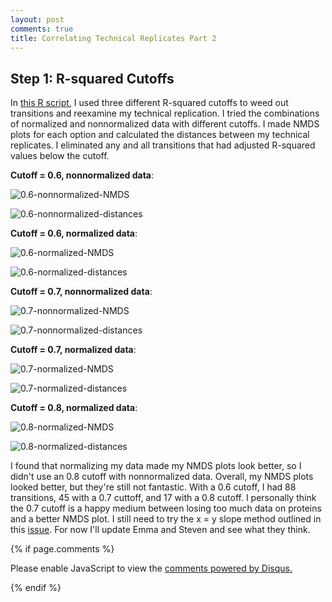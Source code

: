 ```yaml
---
layout: post
comments: true
title: Correlating Technical Replicates Part 2
---
```


## Step 1: R-squared Cutoffs

In [this R script](https://github.com/RobertsLab/project-oyster-oa/blob/master/analyses/DNR_SRM_20170902/2017-10-10-Troubleshooting/2017-10-10-Transition-Replicate-Correlations/2017-10-13-NMDS-for-Technical-Replication-with-Cutoffs.R), I used three different R-squared cutoffs to weed out transitions and reexamine my technical replication. I tried the combinations of normalized and nonnormalized data with different cutoffs. I made NMDS plots for each option and calculated the distances between my technical replicates. I eliminated any and all transitions that had adjusted R-squared values below the cutoff.

**Cutoff = 0.6, nonnormalized data**:

![0.6-nonnormalized-NMDS](https://raw.githubusercontent.com/RobertsLab/project-oyster-oa/master/analyses/DNR_SRM_20170902/2017-10-10-Troubleshooting/2017-10-10-Transition-Replicate-Correlations/2017-10-13-NMDS-TechnicalReplication-NonNormalized-Cutoff1.jpeg)

![0.6-nonnormalized-distances](https://raw.githubusercontent.com/RobertsLab/project-oyster-oa/master/analyses/DNR_SRM_20170902/2017-10-10-Troubleshooting/2017-10-10-Transition-Replicate-Correlations/2017-10-13-NMDS-TechnicalReplication-Ordination-Distances-NonNormalized-Cutoff1.jpeg)

**Cutoff = 0.6, normalized data**:

![0.6-normalized-NMDS](https://raw.githubusercontent.com/RobertsLab/project-oyster-oa/master/analyses/DNR_SRM_20170902/2017-10-10-Troubleshooting/2017-10-10-Transition-Replicate-Correlations/2017-10-13-NMDS-TechnicalReplication-Normalized-Cutoff1.jpeg)

![0.6-normalized-distances](https://raw.githubusercontent.com/RobertsLab/project-oyster-oa/master/analyses/DNR_SRM_20170902/2017-10-10-Troubleshooting/2017-10-10-Transition-Replicate-Correlations/2017-10-13-NMDS-TechnicalReplication-Ordination-Distances-Normalized-Cutoff1.jpeg)

**Cutoff = 0.7, nonnormalized data**:

![0.7-nonnormalized-NMDS](https://raw.githubusercontent.com/RobertsLab/project-oyster-oa/master/analyses/DNR_SRM_20170902/2017-10-10-Troubleshooting/2017-10-10-Transition-Replicate-Correlations/2017-10-13-NMDS-TechnicalReplication-NonNormalized-Cutoff2.jpeg)

![0.7-nonnormalized-distances](https://raw.githubusercontent.com/RobertsLab/project-oyster-oa/master/analyses/DNR_SRM_20170902/2017-10-10-Troubleshooting/2017-10-10-Transition-Replicate-Correlations/2017-10-13-NMDS-TechnicalReplication-Ordination-Distances-NonNormalized-Cutoff2.jpeg)

**Cutoff = 0.7, normalized data**:

![0.7-normalized-NMDS](https://raw.githubusercontent.com/RobertsLab/project-oyster-oa/master/analyses/DNR_SRM_20170902/2017-10-10-Troubleshooting/2017-10-10-Transition-Replicate-Correlations/2017-10-13-NMDS-TechnicalReplication-Normalized-Cutoff2.jpeg)

![0.7-normalized-distances](https://raw.githubusercontent.com/RobertsLab/project-oyster-oa/master/analyses/DNR_SRM_20170902/2017-10-10-Troubleshooting/2017-10-10-Transition-Replicate-Correlations/2017-10-13-NMDS-TechnicalReplication-Ordination-Distances-Normalized-Cutoff2.jpeg)

**Cutoff = 0.8, normalized data**:

![0.8-normalized-NMDS](https://raw.githubusercontent.com/RobertsLab/project-oyster-oa/master/analyses/DNR_SRM_20170902/2017-10-10-Troubleshooting/2017-10-10-Transition-Replicate-Correlations/2017-10-13-NMDS-TechnicalReplication-Normalized-Cutoff3.jpeg)

![0.8-normalized-distances](https://raw.githubusercontent.com/RobertsLab/project-oyster-oa/master/analyses/DNR_SRM_20170902/2017-10-10-Troubleshooting/2017-10-10-Transition-Replicate-Correlations/2017-10-13-NMDS-TechnicalReplication-Ordination-Distances-Normalized-Cutoff3.jpeg)

I found that normalizing my data made my NMDS plots look better, so I didn't use an 0.8 cutoff with nonnormalized data. Overall, my NMDS plots looked better, but they're still not fantastic. With a 0.6 cutoff, I had 88 transitions, 45 with a 0.7 cuttoff, and 17 with a 0.8 cutoff. I personally think the 0.7 cutoff is a happy medium between losing too much data on proteins and a better NMDS plot. I still need to try the x = y slope method outlined in this [issue](https://github.com/RobertsLab/project-oyster-oa/issues/18). For now I'll update Emma and Steven and see what they think.

{% if page.comments %}

<div id="disqus_thread"></div>
<script>

/**
*  RECOMMENDED CONFIGURATION VARIABLES: EDIT AND UNCOMMENT THE SECTION BELOW TO INSERT DYNAMIC VALUES FROM YOUR PLATFORM OR CMS.
*  LEARN WHY DEFINING THESE VARIABLES IS IMPORTANT: https://disqus.com/admin/universalcode/#configuration-variables*/
/*
var disqus_config = function () {
this.page.url = PAGE_URL;  // Replace PAGE_URL with your page's canonical URL variable
this.page.identifier = PAGE_IDENTIFIER; // Replace PAGE_IDENTIFIER with your page's unique identifier variable
};
*/
(function() { // DON'T EDIT BELOW THIS LINE
var d = document, s = d.createElement('script');
s.src = 'https://the-responsible-grad-student.disqus.com/embed.js';
s.setAttribute('data-timestamp', +new Date());
(d.head || d.body).appendChild(s);
})();
</script>
<noscript>Please enable JavaScript to view the <a href="https://disqus.com/?ref_noscript">comments powered by Disqus.</a></noscript>

{% endif %}

<script id="dsq-count-scr" src="//the-responsible-grad-student.disqus.com/count.js" async></script>
